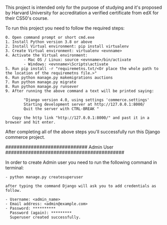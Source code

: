 This project is intended only for the purpose of studying and it's proposed by Harvard University for accreditation a verified certificate from edX for their CS50's course.

To run this project you need to follow the required steps:

	0. Open command prompt or short cmd.exe
	1. Install Python version 3.8 or above
	2. Install Virtual environment: pip install virtualenv
	3. Create Virtual environment: virtualenv <evnname>
	4. Activate the Virtual environment:
			- Mac OS / Linux: source <evnname>/bin/activate
			- Windows: <evnname>\Scripts\activate
	5. Run pip install -r "requiremetns.txt/<Or place the whole path to the location of the requiremetns file.>"
	6. Run python manage.py makemigrations auctions
	7. Run python manage.py migrate
	8. Run python manage.py runsever
	9. After running the above command a text will be printed saying:
			
			"Django version 4.0, using settings 'commerce.settings'
			Starting development server at http://127.0.0.1:8000/
			Quit the server with CTRL-BREAK "
		
	   Copy the http link "http://127.0.0.1:8000/" and past it in a browser and hit enter.
	

After completing all of the above steps you'll successfully run this Django commerce project.

############################# Admin User ##########################################

In order to create Admin user you need to run the following command in terminal:
	
	- python manage.py createsuperuser
	
	after typing the command Django will ask you to add credentials as follow.
	
	- Username: <admin_name>
	- Email address: <admin@example.com>
	- Password: **********
	  Password (again): *********
	  Superuser created successfully.


